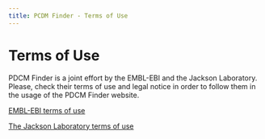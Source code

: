 ```yaml
---
title: PCDM Finder - Terms of Use
---
```


# Terms of Use

PDCM Finder is a joint effort by the EMBL-EBI and the Jackson Laboratory. Please, check their terms of use and legal notice in order to follow them in the usage of the PDCM Finder website.

[EMBL-EBI terms of use](https://www.ebi.ac.uk/about/terms-of-use)

[The Jackson Laboratory terms of use](https://www.jax.org/terms-of-use)

